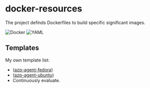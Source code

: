# docker-resources


The project definds Dockerfiles to build specific significant images.

![Docker](https://img.shields.io/badge/docker-%230072C6.svg?style=for-the-badge&logo=docker&logoColor=white)
![YAML](https://img.shields.io/badge/yaml-red?style=for-the-badge&logo=YAML&logoColor=white)

## Templates

My own template list:

- ([azp-agent-fedora](https://github.com/BigCat3997/azure-pipelines/blob/main/Dockerfiles/azp-agent-fedora))
- ([azp-agent-ubuntu](https://github.com/BigCat3997/azure-pipelines/blob/main/Dockerfiles/azp-agent-ubuntu))
- Continuously evaluate.
